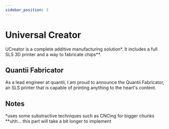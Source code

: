 ```yaml
---
sidebar_position: 3
---
```


# Universal Creator

UCreator is a complete additive manufacturing solution*. It includes a full SLS 3D printer and a way to fabricate chips**.

## Quantii Fabricator

As a lead engineer at quantii, I am proud to announce the Quantii Fabricator, an SLS printer that is capable of printing anything to the heart's content.

## Notes

*uses some substractive techniques such as CNCing for bigger chunks
**uhh... this part will take a bit longer to implement
